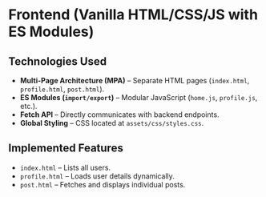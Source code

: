 # Frontend (Vanilla HTML/CSS/JS with ES Modules)

## **Technologies Used**

- **Multi-Page Architecture (MPA)** – Separate HTML pages (`index.html`, `profile.html`, `post.html`).
- **ES Modules (`import/export`)** – Modular JavaScript (`home.js`, `profile.js`, etc.).
- **Fetch API** – Directly communicates with backend endpoints.
- **Global Styling** – CSS located at `assets/css/styles.css`.

## **Implemented Features**

- `index.html` – Lists all users.
- `profile.html` – Loads user details dynamically.
- `post.html` – Fetches and displays individual posts.
